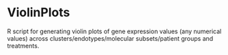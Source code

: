 # ViolinPlots
R script for generating violin plots of gene expression values (any numerical values) across clusters/endotypes/molecular subsets/patient groups and treatments.
